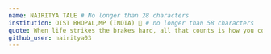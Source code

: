 ```yaml
---
name: NAIRITYA TALE # No longer than 28 characters
institution: OIST BHOPAL,MP (INDIA) 🚩 # no longer than 58 characters
quote: When life strikes the brakes hard, all that counts is how you control the wheels. # no longer than 100 characters, avoid using quotes(") to guarantee the format remains the same.
github_user: nairitya03
---
```

